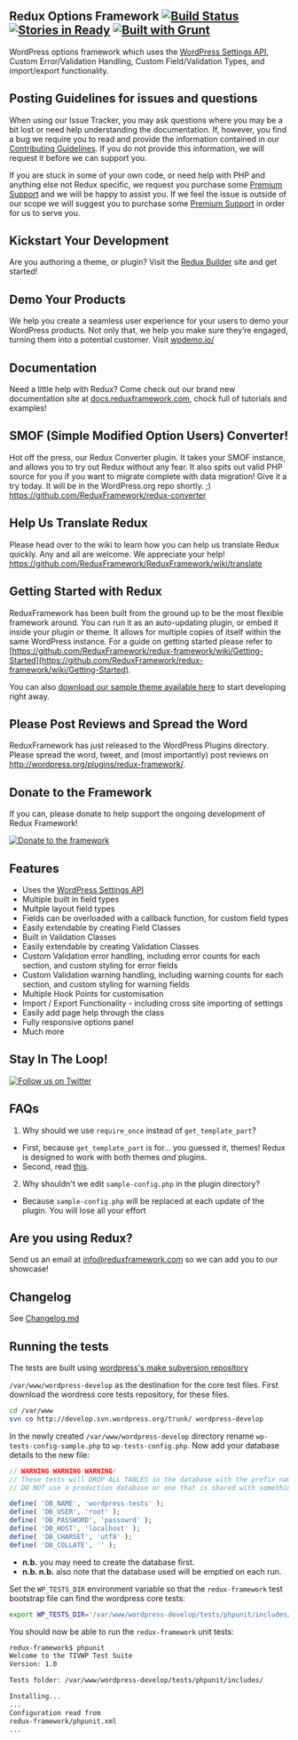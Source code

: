 ## Redux Options Framework [![Build Status](https://travis-ci.org/reduxframework/redux-framework.png?branch=master)](https://travis-ci.org/ReduxFramework/redux-framework) [![Stories in Ready](https://badge.waffle.io/ReduxFramework/redux-framework.png?label=ready)](https://waffle.io/ReduxFramework/redux-framework) [![Built with Grunt](https://cdn.gruntjs.com/builtwith.png)](http://gruntjs.com/)

WordPress options framework which uses the [WordPress Settings API](http://codex.wordpress.org/Settings_API "WordPress Settings API"), Custom Error/Validation Handling, Custom Field/Validation Types, and import/export functionality.

## Posting Guidelines for issues and questions ##
When using our Issue Tracker, you may ask questions where you may be a bit lost or need help understanding the documentation. If, however, you find a bug we require you to read and provide the information contained in our [Contributing Guidelines](https://github.com/ReduxFramework/redux-framework/blob/master/CONTRIBUTING.md). If you do not provide this information, we will request it before we can support you.

If you are stuck in some of your own code, or need help with PHP and anything else not Redux specific, we request you purchase some [Premium Support](http://reduxframework.com/extension/premium-support/) and we will be happy to assist you. If we feel the issue is outside of our scope we will suggest you to purchase some [Premium Support](http://reduxframework.com/extension/premium-support/) in order for us to serve you.

## Kickstart Your Development ##

Are you authoring a theme, or plugin?  Visit the  [Redux Builder](http://build.reduxframework.com) site and get started!

## Demo Your Products ##
We help you create a seamless user experience for your users to demo your WordPress products.  Not only that, we help you make sure they’re engaged, turning them into a potential customer.  Visit [wpdemo.io/](http://wpdemo.io/)

## Documentation ##

Need a little help with Redux?  Come check out our brand new documentation site at  [docs.reduxframework.com](http://docs.reduxframework.com), chock full of tutorials and examples!


## SMOF (Simple Modified Option Users) Converter! ##

Hot off the press, our Redux Converter plugin. It takes your SMOF instance, and allows you to try out Redux without any fear. It also spits out valid PHP source for you if you want to migrate complete with data migration! Give it a try today. It will be in the WordPress.org repo shortly.  ;)
https://github.com/ReduxFramework/redux-converter

## Help Us Translate Redux ##

Please head over to the wiki to learn how you can help us translate Redux quickly. Any and all are welcome. We appreciate your help!
https://github.com/ReduxFramework/ReduxFramework/wiki/translate

## Getting Started with Redux ##

ReduxFramework has been built from the ground up to be the most flexible framework around. You can run it as an auto-updating plugin, or embed it inside your plugin or theme. It allows for multiple copies of itself within the same WordPress instance. For a guide on getting started please refer to [https://github.com/ReduxFramework/redux-framework/wiki/Getting-Started](https://github.com/ReduxFramework/redux-framework/wiki/Getting-Started).

You can also [download our sample theme available here](https://github.com/ReduxFramework/ReduxSampleTheme) to start developing right away.

## Please Post Reviews and Spread the Word ##

ReduxFramework has just released to the WordPress Plugins directory. Please spread the word, tweet, and (most importantly) post reviews on http://wordpress.org/plugins/redux-framework/. 


## Donate to the Framework ##

If you can, please donate to help support the ongoing development of Redux Framework!

[![Donate to the framework](https://www.paypalobjects.com/en_US/i/btn/btn_donateCC_LG.gif "Donate to the framework")](https://www.paypal.com/cgi-bin/webscr?cmd=_s-xclick&hosted_button_id=MMFMHWUPKHKPW)

## Features ##

* Uses the [WordPress Settings API](http://codex.wordpress.org/Settings_API "WordPress Settings API")
* Multiple built in field types
* Multple layout field types
* Fields can be overloaded with a callback function, for custom field types
* Easily extendable by creating Field Classes
* Built in Validation Classes
* Easily extendable by creating Validation Classes
* Custom Validation error handling, including error counts for each section, and custom styling for error fields
* Custom Validation warning handling, including warning counts for each section, and custom styling for warning fields
* Multiple Hook Points for customisation
* Import / Export Functionality - including cross site importing of settings
* Easily add page help through the class
* Fully responsive options panel
* Much more

## Stay In The Loop! ##

[![Follow us on Twitter](http://iod.unh.edu/Images/Twitter_follow_us.png "Follow us on Twitter")](https://www.twitter.com/ReduxFramework)

## FAQs ##

1. Why should we use ```require_once``` instead of ```get_template_part```?
 * First, because ```get_template_part``` is for... you guessed it, themes! Redux is designed to work with both themes *and* plugins.
 * Second, read [this](http://kovshenin.com/2013/get_template_part/).
2. Why shouldn't we edit ```sample-config.php``` in the plugin directory?
 * Because ```sample-config.php``` will be replaced at each update of the plugin. You will lose all your effort

## Are you using Redux? ##

Send us an email at info@reduxframework.com so we can add you to our showcase!

## Changelog ##

See [Changelog.md](https://github.com/ReduxFramework/redux-framework/blob/master/CHANGELOG.md)

## Running the tests

The tests are built using [wordpress's make subversion repository](https://make.wordpress.org/core/handbook/automated-testing/)

`/var/www/wordpress-develop` as the destination for the core test files.
First download the wordress core tests repository, for these files.

```bash
cd /var/www
svn co http://develop.svn.wordpress.org/trunk/ wordpress-develop
```

In the newly created `/var/www/wordpress-develop` directory rename
`wp-tests-config-sample.php` to `wp-tests-config.php`. Now add your database
details to the new file:
```php
// WARNING WARNING WARNING!
// These tests will DROP ALL TABLES in the database with the prefix named below.
// DO NOT use a production database or one that is shared with something else.

define( 'DB_NAME', 'wordpress-tests' );
define( 'DB_USER', 'root' );
define( 'DB_PASSWORD', 'passowrd' );
define( 'DB_HOST', 'localhost' );
define( 'DB_CHARSET', 'utf8' );
define( 'DB_COLLATE', '' );
```
 - <b>n.b.</b> you may need to create the database first.
 - <b>n.b. n.b.</b> also note that the database used will be emptied on each run.

Set the `WP_TESTS_DIR` environment variable so that the `redux-framework` test bootstrap file can find the wordpress core tests:
```bash
export WP_TESTS_DIR='/var/www/wordpress-develop/tests/phpunit/includes/'
```

You should now be able to run the `redux-framework` unit tests:
```bash
redux-framework$ phpunit
Welcome to the TIVWP Test Suite
Version: 1.0

Tests folder: /var/www/wordpress-develop/tests/phpunit/includes/

Installing...
...
Configuration read from
redux-framework/phpunit.xml
...
```